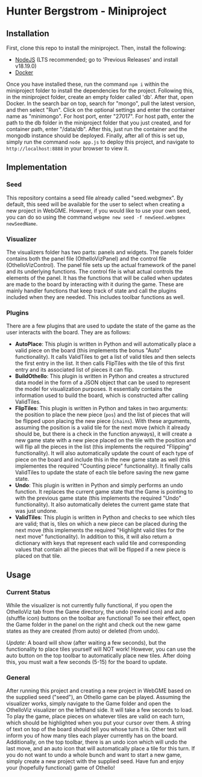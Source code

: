 # Hunter Bergstrom - Miniproject
## Installation
First, clone this repo to install the miniproject. Then, install the  following:
- [NodeJS](https://nodejs.org/en/) (LTS recommended; go to 'Previous Releases' and install v18.19.0)
- [Docker](https://www.docker.com/)

Once you have installed these, run the command `npm i` within the miniproject folder to install the dependencies for the project. Following this, in the miniproject folder, create an empty folder called 'db'. After that, open Docker. In the search bar on top, search for "mongo", pull the latest version, and then select "Run". Click on the optional settings and enter the container name as "minimongo". For host port, enter "27017". For host path, enter the path to the db folder in the miniproject folder that you just created, and for container path, enter "/data/db". After this, just run the container and the mongodb instance should be deployed. Finally, after all of this is set up, simply run the command `node app.js` to deploy this project, and navigate to `http://localhost:8888` in your browser to view it.

## Implementation
### Seed
This repository contains a seed file already called "seed.webgmex". By default, this seed will be available for the user to select when creating a new project in WebGME. However, if you would like to use your own seed, you can do so using the command `webgme new seed -f newSeed.webgmex newSeedName`.
### Visualizer
The visualizers folder has two parts: panels and widgets. The panels folder contains both the panel file (OthelloVizPanel) and the control file (OthelloVizControl). The panel file sets up the actual framework of the panel and its underlying functions. The control file is what actual controls the elements of the panel. It has the functions that will be called when updates are made to the board by interacting with it during the game. These are mainly handler functions that keep track of state and call the plugins included when they are needed. This includes toolbar functions as well.
### Plugins
There are a few plugins that are used to update the state of the game as the user interacts with the board. They are as follows:
- **AutoPlace**: This plugin is written in Python and will automatically place a valid piece on the board (this implements the bonus "Auto" functionality). It calls ValidTiles to get a list of valid tiles and then selects the first entry in the list. It then calls FlipTiles with the tile of this first entry and its associated list of pieces it can flip.
- **BuildOthello**: This plugin is written in Python and creates a structured data model in the form of a JSON object that can be used to represent the model for visualization purposes. It essentially contains the information used to build the board, which is constructed after calling ValidTiles.
- **FlipTiles**: This plugin is written in Python and takes in two arguments: the position to place the new piece (`pos`) and the list of pieces that will be flipped upon placing the new piece (`chains`). With these arguments, assuming the position is a valid tile for the next move (which it already should be, but there is a check in the function anyways), it will create a new game state with a new piece placed on the tile with the position and will flip all the pieces in the list (this implements the required "Flipping" functionality). It will also automatically update the count of each type of piece on the board and include this in the new game state as well (this implementes the required "Counting piece" functionality). It finally calls ValidTiles to update the state of each tile before saving the new game state.
- **Undo**: This plugin is written in Python and simply performs an undo function. It replaces the current game state that the Game is pointing to with the previous game state (this implements the required "Undo" functionality). It also automatically deletes the current game state that was just undone.
- **ValidTiles**: This plugin is written in Python and checks to see which tiles are valid; that is, tiles on which a new piece can be placed during the next move (this implements the required "Highlight valid tiles for the next move" functionality). In addition to this, it will also return a dictionary with keys that represent each valid tile and corresponding values that contain all the pieces that will be flipped if a new piece is placed on that tile.

## Usage
### Current Status
While the visualizer is not currently fully functional, if you open the OthelloViz tab from the Game directory, the undo (rewind icon) and auto (shuffle icon) buttons on the toolbar are functional! To see their effect, open the Game folder in the panel on the right and check out the new game states as they are created (from auto) or deleted (from undo).

*Update*: A board will show (after waiting a few seconds), but the functionality to place tiles yourself will NOT work! However, you can use the auto button on the top toolbar to automatically place new tiles. After doing this, you must wait a few seconds (5-15) for the board to update.
### General
After running this project and creating a new project in WebGME based on the supplied seed ("seed"), an Othello game can be played. Assuming the visualizer works, simply navigate to the Game folder and open the OthelloViz visualizer on the lefthand side. It will take a few seconds to load. To play the game, place pieces on whatever tiles are valid on each turn, which should be highlighted when you put your cursor over them. A string of text on top of the board should tell you whose turn it is. Other text will inform you of how many tiles each player currently has on the board. Additionally, on the top toolbar, there is an undo icon which will undo the last move, and an auto icon that will automatically place a tile for this turn. If you do not want to undo a whole bunch and want to start a new game, simply create a new project with the supplied seed. Have fun and enjoy your (hopefully functional) game of Othello!
